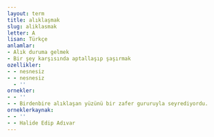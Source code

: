 ```yaml
---
layout: term
title: alıklaşmak
slug: aliklasmak
letter: A
lisan: Türkçe
anlamlar:
- Alık duruma gelmek
- Bir şey karşısında aptallaşıp şaşırmak
ozellikler:
- - nesnesiz
- - nesnesiz
  - ''
ornekler:
- - ''
- - Birdenbire alıklaşan yüzünü bir zafer gururuyla seyrediyordu.
orneklerkaynak:
- - ''
- - Halide Edip Adıvar
---
```


